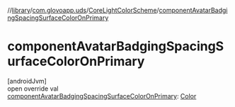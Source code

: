 //[library](../../../index.md)/[com.glovoapp.uds](../index.md)/[CoreLightColorScheme](index.md)/[componentAvatarBadgingSpacingSurfaceColorOnPrimary](component-avatar-badging-spacing-surface-color-on-primary.md)

# componentAvatarBadgingSpacingSurfaceColorOnPrimary

[androidJvm]\
open override val [componentAvatarBadgingSpacingSurfaceColorOnPrimary](component-avatar-badging-spacing-surface-color-on-primary.md): [Color](https://developer.android.com/reference/kotlin/androidx/compose/ui/graphics/Color.html)
